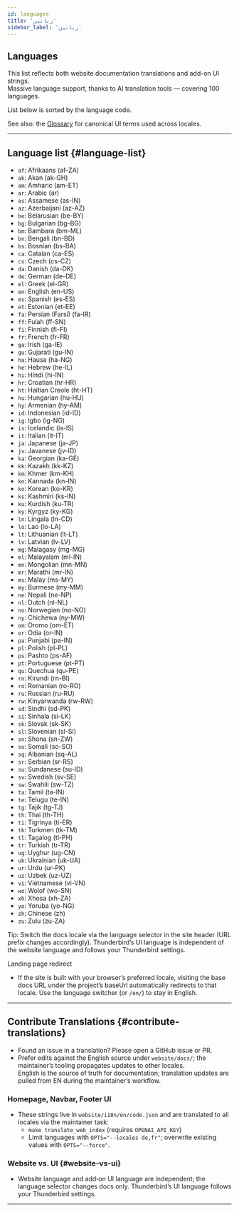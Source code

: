 ```yaml
---
id: languages
title: 'زبانیں'
sidebar_label: 'زبانیں'
---
```


## Languages

This list reflects both website documentation translations and add-on UI strings.  
Massive language support, thanks to AI translation tools — covering 100 languages.

List below is sorted by the language code.

See also: the [Glossary](glossary) for canonical UI terms used across locales.

---

## Language list {#language-list}

- `af`: Afrikaans (af-ZA)
- `ak`: Akan (ak-GH)
- `am`: Amharic (am-ET)
- `ar`: Arabic (ar)
- `as`: Assamese (as-IN)
- `az`: Azerbaijani (az-AZ)
- `be`: Belarusian (be-BY)
- `bg`: Bulgarian (bg-BG)
- `bm`: Bambara (bm-ML)
- `bn`: Bengali (bn-BD)
- `bs`: Bosnian (bs-BA)
- `ca`: Catalan (ca-ES)
- `cs`: Czech (cs-CZ)
- `da`: Danish (da-DK)
- `de`: German (de-DE)
- `el`: Greek (el-GR)
- `en`: English (en-US)
- `es`: Spanish (es-ES)
- `et`: Estonian (et-EE)
- `fa`: Persian (Farsi) (fa-IR)
- `ff`: Fulah (ff-SN)
- `fi`: Finnish (fi-FI)
- `fr`: French (fr-FR)
- `ga`: Irish (ga-IE)
- `gu`: Gujarati (gu-IN)
- `ha`: Hausa (ha-NG)
- `he`: Hebrew (he-IL)
- `hi`: Hindi (hi-IN)
- `hr`: Croatian (hr-HR)
- `ht`: Haitian Creole (ht-HT)
- `hu`: Hungarian (hu-HU)
- `hy`: Armenian (hy-AM)
- `id`: Indonesian (id-ID)
- `ig`: Igbo (ig-NG)
- `is`: Icelandic (is-IS)
- `it`: Italian (it-IT)
- `ja`: Japanese (ja-JP)
- `jv`: Javanese (jv-ID)
- `ka`: Georgian (ka-GE)
- `kk`: Kazakh (kk-KZ)
- `km`: Khmer (km-KH)
- `kn`: Kannada (kn-IN)
- `ko`: Korean (ko-KR)
- `ks`: Kashmiri (ks-IN)
- `ku`: Kurdish (ku-TR)
- `ky`: Kyrgyz (ky-KG)
- `ln`: Lingala (ln-CD)
- `lo`: Lao (lo-LA)
- `lt`: Lithuanian (lt-LT)
- `lv`: Latvian (lv-LV)
- `mg`: Malagasy (mg-MG)
- `ml`: Malayalam (ml-IN)
- `mn`: Mongolian (mn-MN)
- `mr`: Marathi (mr-IN)
- `ms`: Malay (ms-MY)
- `my`: Burmese (my-MM)
- `ne`: Nepali (ne-NP)
- `nl`: Dutch (nl-NL)
- `no`: Norwegian (no-NO)
- `ny`: Chichewa (ny-MW)
- `om`: Oromo (om-ET)
- `or`: Odia (or-IN)
- `pa`: Punjabi (pa-IN)
- `pl`: Polish (pl-PL)
- `ps`: Pashto (ps-AF)
- `pt`: Portuguese (pt-PT)
- `qu`: Quechua (qu-PE)
- `rn`: Kirundi (rn-BI)
- `ro`: Romanian (ro-RO)
- `ru`: Russian (ru-RU)
- `rw`: Kinyarwanda (rw-RW)
- `sd`: Sindhi (sd-PK)
- `si`: Sinhala (si-LK)
- `sk`: Slovak (sk-SK)
- `sl`: Slovenian (sl-SI)
- `sn`: Shona (sn-ZW)
- `so`: Somali (so-SO)
- `sq`: Albanian (sq-AL)
- `sr`: Serbian (sr-RS)
- `su`: Sundanese (su-ID)
- `sv`: Swedish (sv-SE)
- `sw`: Swahili (sw-TZ)
- `ta`: Tamil (ta-IN)
- `te`: Telugu (te-IN)
- `tg`: Tajik (tg-TJ)
- `th`: Thai (th-TH)
- `ti`: Tigrinya (ti-ER)
- `tk`: Turkmen (tk-TM)
- `tl`: Tagalog (tl-PH)
- `tr`: Turkish (tr-TR)
- `ug`: Uyghur (ug-CN)
- `uk`: Ukrainian (uk-UA)
- `ur`: Urdu (ur-PK)
- `uz`: Uzbek (uz-UZ)
- `vi`: Vietnamese (vi-VN)
- `wo`: Wolof (wo-SN)
- `xh`: Xhosa (xh-ZA)
- `yo`: Yoruba (yo-NG)
- `zh`: Chinese (zh)
- `zu`: Zulu (zu-ZA)

Tip: Switch the docs locale via the language selector in the site header (URL prefix changes accordingly). Thunderbird’s UI language is independent of the website language and follows your Thunderbird settings.

Landing page redirect

- If the site is built with your browser’s preferred locale, visiting the base docs URL under the project’s baseUrl automatically redirects to that locale. Use the language switcher (or `/en/`) to stay in English.

---

## Contribute Translations {#contribute-translations}

- Found an issue in a translation? Please open a GitHub issue or PR.
- Prefer edits against the English source under `website/docs/`; the maintainer’s tooling propagates updates to other locales.  
  English is the source of truth for documentation; translation updates are pulled from EN during the maintainer’s workflow.

### Homepage, Navbar, Footer UI

- These strings live in `website/i18n/en/code.json` and are translated to all locales via the maintainer task:
  - `make translate_web_index` (requires `OPENAI_API_KEY`)
  - Limit languages with `OPTS="--locales de,fr"`; overwrite existing values with `OPTS="--force"`.

### Website vs. UI {#website-vs-ui}

- Website language and add‑on UI language are independent; the language selector changes docs only. Thunderbird’s UI language follows your Thunderbird settings.

---
